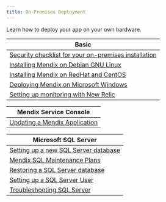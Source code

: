 ```yaml
---
title: On-Premises Deployment
---
```


Learn how to deploy your app on your own hardware.

| Basic
| ----------------------------------------------
| [Security checklist for your on-premises installation](security-checklist-for-your-on-premises-installation)
| [Installing Mendix on Debian GNU Linux](installing-mendix-on-debian-gnu-linux)
| [Installing Mendix on RedHat and CentOS](installing-mendix-on-redhat-and-centos)
| [Deploying Mendix on Microsoft Windows](deploying-mendix-on-microsoft-windows)
| [Setting up monitoring with New Relic](setting-up-monitoring-with-new-relic)

| Mendix Service Console
| ----------------------------------------------
| [Updating a Mendix Application](updating-a-mendix-application)

| Microsoft SQL Server
| ----------------------------------------------
| [Setting up a new SQL Server database](setting-up-a-new-sql-server-database)
| [Mendix SQL Maintenance Plans](mendix-sql-maintenance-plans)
| [Restoring a SQL Server database](restoring-a-sql-server-database)
| [Setting up a SQL Server User](setting-up-a-sql-server-user)
| [Troubleshooting SQL Server](troubleshooting-sql-server)
